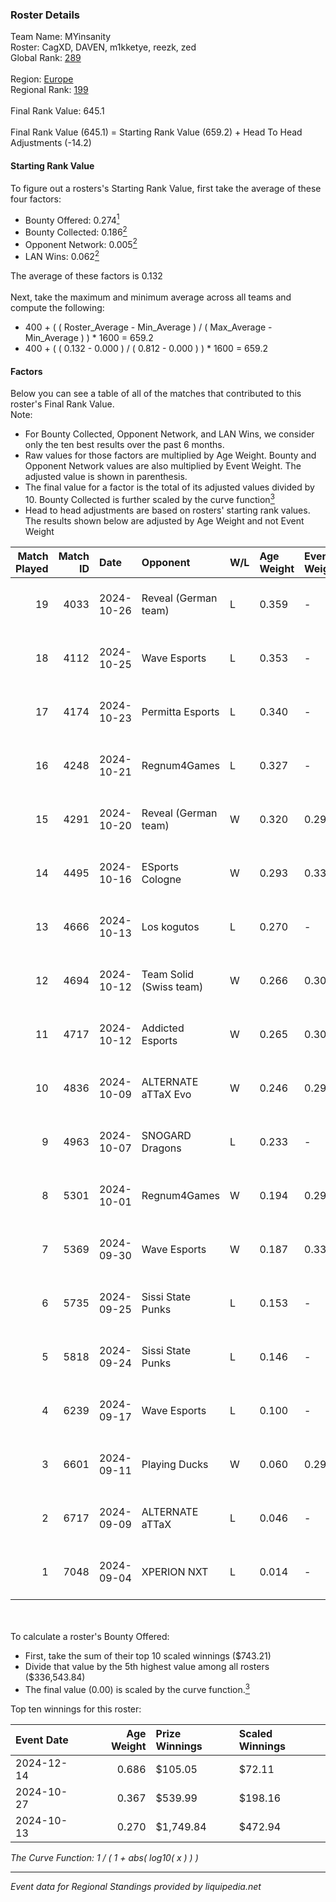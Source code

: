 ### Roster Details<br />
Team Name: MYinsanity<br />
Roster: CagXD, DAVEN, m1kketye, reezk, zed<br />
Global Rank: [289](../../standings_global_2025_03_01.md)<br />
<br />
Region: [Europe]( ../../standings_europe_2025_03_01.md)<br />
Regional Rank: [199]( ../../standings_europe_2025_03_01.md)<br />
<br />
Final Rank Value:  645.1<br />
<br />
Final Rank Value (645.1) = Starting Rank Value (659.2) + Head To Head Adjustments (-14.2)<br />

#### Starting Rank Value<br />
To figure out a rosters's Starting Rank Value, first take the average of these four factors:<br />
- Bounty Offered: 0.274[<sup>1</sup>](#table2)
- Bounty Collected: 0.186[<sup>2</sup>](#table1)
- Opponent Network: 0.005[<sup>2</sup>](#table1)
- LAN Wins: 0.062[<sup>2</sup>](#table1)

The average of these factors is 0.132<br />
<br />
Next, take the maximum and minimum average across all teams and compute the following:<br />
- 400 + ( ( Roster_Average - Min_Average ) / ( Max_Average - Min_Average ) ) * 1600 = 659.2
- 400 + ( ( 0.132 - 0.000 ) / ( 0.812 - 0.000 ) ) * 1600 = 659.2


#### Factors<br />
Below you can see a table of all of the matches that contributed to this roster's Final Rank Value.<br />
Note:<br />

- For Bounty Collected, Opponent Network, and LAN Wins, we consider only the ten best results over the past 6 months.
- Raw values for those factors are multiplied by Age Weight. Bounty and Opponent Network values are also multiplied by Event Weight. The adjusted value is shown in parenthesis.
- The final value for a factor is the total of its adjusted values divided by 10. Bounty Collected is further scaled by the curve function[<sup>3</sup>](#curveFunction)
- Head to head adjustments are based on rosters' starting rank values. The results shown below are adjusted by Age Weight and not Event Weight
<span id="table1"></span><br />


| Match Played | Match ID | Date       | Opponent                | W/L | Age Weight | Event Weight | Bounty Collected | Opponent Network | LAN Wins  | H2H Adj. | Roster                             |
| -: | -: | :- | :- | :- | :- | :- | :- | :- | :- | -: | :- |
|           19 |     4033 | 2024-10-26 | Reveal (German team)    | L   | 0.359      | -            | -                | -                | -         |    -5.75 | CagXD, DAVEN, m1kketye, reezk, zed |
|           18 |     4112 | 2024-10-25 | Wave Esports            | L   | 0.353      | -            | -                | -                | -         |    -5.75 | CagXD, DAVEN, m1kketye, reezk, zed |
|           17 |     4174 | 2024-10-23 | Permitta Esports        | L   | 0.340      | -            | -                | -                | -         |    -3.99 | CagXD, DAVEN, m1kketye, reezk, zed |
|           16 |     4248 | 2024-10-21 | Regnum4Games            | L   | 0.327      | -            | -                | -                | -         |    -5.68 | CagXD, DAVEN, m1kketye, reezk, zed |
|           15 |     4291 | 2024-10-20 | Reveal (German team)    | W   | 0.320      | 0.297        | 0.001 (0.000)    | 0.211 (0.020)    | 0 (0.000) |     4.84 | CagXD, DAVEN, m1kketye, reezk, zed |
|           14 |     4495 | 2024-10-16 | ESports Cologne         | W   | 0.293      | 0.338        | 0.000 (0.000)    | 0.019 (0.002)    | 0 (0.000) |     2.39 | CagXD, DAVEN, m1kketye, reezk, zed |
|           13 |     4666 | 2024-10-13 | Los kogutos             | L   | 0.270      | -            | -                | -                | -         |    -1.22 | CagXD, DAVEN, m1kketye, reezk, zed |
|           12 |     4694 | 2024-10-12 | Team Solid (Swiss team) | W   | 0.266      | 0.309        | 0.000 (0.000)    | 0.014 (0.001)    | 1 (0.266) |     1.74 | CagXD, DAVEN, m1kketye, reezk, zed |
|           11 |     4717 | 2024-10-12 | Addicted Esports        | W   | 0.265      | 0.309        | 0.000 (0.000)    | 0.000 (0.000)    | 1 (0.265) |     1.59 | CagXD, DAVEN, m1kketye, reezk, zed |
|           10 |     4836 | 2024-10-09 | ALTERNATE aTTaX Evo     | W   | 0.246      | 0.297        | 0.001 (0.000)    | 0.202 (0.015)    | 0 (0.000) |     3.57 | CagXD, DAVEN, m1kketye, reezk, zed |
|            9 |     4963 | 2024-10-07 | SNOGARD Dragons         | L   | 0.233      | -            | -                | -                | -         |    -4.30 | CagXD, DAVEN, m1kketye, reezk, zed |
|            8 |     5301 | 2024-10-01 | Regnum4Games            | W   | 0.194      | 0.297        | 0.002 (0.000)    | 0.126 (0.007)    | 0 (0.000) |     2.85 | CagXD, DAVEN, m1kketye, reezk, zed |
|            7 |     5369 | 2024-09-30 | Wave Esports            | W   | 0.187      | 0.338        | 0.001 (0.000)    | 0.124 (0.008)    | 0 (0.000) |     2.79 | CagXD, DAVEN, m1kketye, reezk, zed |
|            6 |     5735 | 2024-09-25 | Sissi State Punks       | L   | 0.153      | -            | -                | -                | -         |    -2.77 | CagXD, DAVEN, m1kketye, reezk, zed |
|            5 |     5818 | 2024-09-24 | Sissi State Punks       | L   | 0.146      | -            | -                | -                | -         |    -2.68 | CagXD, DAVEN, m1kketye, reezk, zed |
|            4 |     6239 | 2024-09-17 | Wave Esports            | L   | 0.100      | -            | -                | -                | -         |    -1.69 | CagXD, DAVEN, m1kketye, reezk, zed |
|            3 |     6601 | 2024-09-11 | Playing Ducks           | W   | 0.060      | 0.297        | 0.000 (0.000)    | 0.000 (0.000)    | 0 (0.000) |     0.36 | CagXD, DAVEN, m1kketye, reezk, zed |
|            2 |     6717 | 2024-09-09 | ALTERNATE aTTaX         | L   | 0.046      | -            | -                | -                | -         |    -0.26 | CagXD, DAVEN, m1kketye, reezk, zed |
|            1 |     7048 | 2024-09-04 | XPERION NXT             | L   | 0.014      | -            | -                | -                | -         |    -0.23 | CagXD, DAVEN, m1kketye, reezk, zed |

<br />
<span id="table2"></span><br />
To calculate a roster's Bounty Offered:<br />

- First, take the sum of their top 10 scaled winnings ($743.21)
- Divide that value by the 5th highest value among all rosters ($336,543.84)
- The final value (0.00) is scaled by the curve function.[<sup>3</sup>](#curveFunction)

Top ten winnings for this roster:<br />

| Event Date | Age Weight | Prize Winnings | Scaled Winnings |
| :- | -: | :- | :- |
| 2024-12-14 |      0.686 | $105.05        | $72.11          |
| 2024-10-27 |      0.367 | $539.99        | $198.16         |
| 2024-10-13 |      0.270 | $1,749.84      | $472.94         |


<span id="curveFunction"></span>_The Curve Function: 1 / ( 1 + abs( log10( x ) ) )_<br />

---
_Event data for Regional Standings provided by liquipedia.net_<br />
